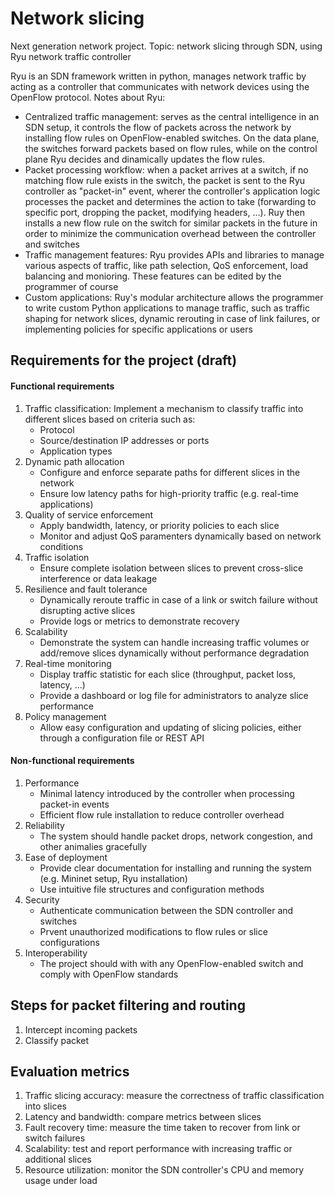 # Network slicing

Next generation network project. Topic: network slicing through SDN, using Ryu network traffic controller

Ryu is an SDN framework written in python, manages network traffic by acting as a controller that communicates with network devices using the OpenFlow protocol.
Notes about Ryu:

-   Centralized traffic management: serves as the central intelligence in an SDN setup, it controls the flow of packets across the network by installing flow rules on OpenFlow-enabled switches. On the data plane, the switches forward packets based on flow rules, while on the control plane Ryu decides and dinamically updates the flow rules.
-   Packet processing workflow: when a packet arrives at a switch, if no matching flow rule exists in the switch, the packet is sent to the Ryu controller as "packet-in" event, wherer the controller's application logic processes the packet and determines the action to take (forwarding to specific port, dropping the packet, modifying headers, ...). Ruy then installs a new flow rule on the switch for similar packets in the future in order to minimize the communication overhead between the controller and switches
-   Traffic management features: Ryu provides APIs and libraries to manage various aspects of traffic, like path selection, QoS enforcement, load balancing and monioring. These features can be edited by the programmer of course
-   Custom applications: Ruy's modular architecture allows the programmer to write custom Python applications to manage traffic, such as traffic shaping for network slices, dynamic rerouting in case of link failures, or implementing policies for specific applications or users

## Requirements for the project (draft)

#### Functional requirements

1. Traffic classification: Implement a mechanism to classify traffic into different slices based on criteria such as:
    - Protocol
    - Source/destination IP addresses or ports
    - Application types
2. Dynamic path allocation
    - Configure and enforce separate paths for different slices in the network
    - Ensure low latency paths for high-priority traffic (e.g. real-time applications)
3. Quality of service enforcement
    - Apply bandwidth, latency, or priority policies to each slice
    - Monitor and adjust QoS paramenters dynamically based on network conditions
4. Traffic isolation
    - Ensure complete isolation between slices to prevent cross-slice interference or data leakage
5. Resilience and fault tolerance
    - Dynamically reroute traffic in case of a link or switch failure without disrupting active slices
    - Provide logs or metrics to demonstrate recovery
6. Scalability
    - Demonstrate the system can handle increasing traffic volumes or add/remove slices dynamically without performance degradation
7. Real-time monitoring
    - Display traffic statistic for each slice (throughput, packet loss, latency, ...)
    - Provide a dashboard or log file for administrators to analyze slice performance
8. Policy management
    - Allow easy configuration and updating of slicing policies, either through a configuration file or REST API

#### Non-functional requirements

1. Performance
    - Minimal latency introduced by the controller when processing packet-in events
    - Efficient flow rule installation to reduce controller overhead
2. Reliability
    - The system should handle packet drops, network congestion, and other animalies gracefully
3. Ease of deployment
    - Provide clear documentation for installing and running the system (e.g. Mininet setup, Ryu installation)
    - Use intuitive file structures and configuration methods
4. Security
    - Authenticate communication between the SDN controller and switches
    - Prvent unauthorized modifications to flow rules or slice configurations
5. Interoperability
    - The project should with with any OpenFlow-enabled switch and comply with OpenFlow standards

## Steps for packet filtering and routing

1. Intercept incoming packets
2. Classify packet

## Evaluation metrics

1. Traffic slicing accuracy: measure the correctness of traffic classification into slices
2. Latency and bandwidth: compare metrics between slices
3. Fault recovery time: measure the time taken to recover from link or switch failures
4. Scalability: test and report performance with increasing traffic or additional slices
5. Resource utilization: monitor the SDN controller's CPU and memory usage under load
